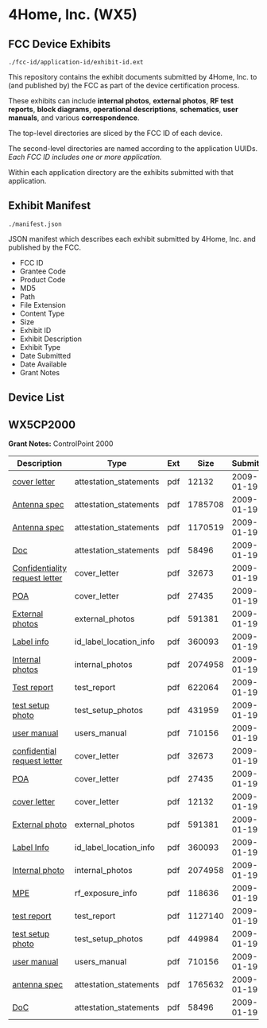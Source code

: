 # 4Home, Inc. (WX5)
## FCC Device Exhibits

```
./fcc-id/application-id/exhibit-id.ext
```

This repository contains the exhibit documents submitted by 4Home, Inc. to (and published by) the FCC as part of the device certification process.

These exhibits can include **internal photos**, **external photos**, **RF test reports**, **block diagrams**, **operational descriptions**, **schematics**, **user manuals**, and various **correspondence**.

The top-level directories are sliced by the FCC ID of each device.

The second-level directories are named according to the application UUIDs. *Each FCC ID includes one or more application.*

Within each application directory are the exhibits submitted with that application. 

## Exhibit Manifest

```
./manifest.json
```

JSON manifest which describes each exhibit submitted by 4Home, Inc. and published by the FCC.

- FCC ID
- Grantee Code
- Product Code
- MD5
- Path
- File Extension
- Content Type
- Size
- Exhibit ID
- Exhibit Description
- Exhibit Type
- Date Submitted
- Date Available
- Grant Notes

## Device List
## WX5CP2000
**Grant Notes:** ControlPoint 2000

| Description | Type | Ext | Size | Submitted | Available |
| ----------- | ---- | --- | ---- | --------- | --------- |
| [cover letter](WX5CP2000/63532a528a9826bfac94889ca5acb5bc/1057961.pdf) | attestation_statements | pdf | 12132 | 2009-01-19 | 2009-01-19 |
| [Antenna spec](WX5CP2000/63532a528a9826bfac94889ca5acb5bc/1057962.pdf) | attestation_statements | pdf | 1785708 | 2009-01-19 | 2009-01-19 |
| [Antenna spec](WX5CP2000/63532a528a9826bfac94889ca5acb5bc/1057963.pdf) | attestation_statements | pdf | 1170519 | 2009-01-19 | 2009-01-19 |
| [Doc](WX5CP2000/63532a528a9826bfac94889ca5acb5bc/1057966.pdf) | attestation_statements | pdf | 58496 | 2009-01-19 | 2009-01-19 |
| [Confidentiality request letter](WX5CP2000/63532a528a9826bfac94889ca5acb5bc/1057965.pdf) | cover_letter | pdf | 32673 | 2009-01-19 | 2009-01-19 |
| [POA](WX5CP2000/63532a528a9826bfac94889ca5acb5bc/1057971.pdf) | cover_letter | pdf | 27435 | 2009-01-19 | 2009-01-19 |
| [External photos](WX5CP2000/63532a528a9826bfac94889ca5acb5bc/1057967.pdf) | external_photos | pdf | 591381 | 2009-01-19 | 2009-01-19 |
| [Label info](WX5CP2000/63532a528a9826bfac94889ca5acb5bc/1057969.pdf) | id_label_location_info | pdf | 360093 | 2009-01-19 | 2009-01-19 |
| [Internal photos](WX5CP2000/63532a528a9826bfac94889ca5acb5bc/1057968.pdf) | internal_photos | pdf | 2074958 | 2009-01-19 | 2009-01-19 |
| [Test report](WX5CP2000/63532a528a9826bfac94889ca5acb5bc/1057974.pdf) | test_report | pdf | 622064 | 2009-01-19 | 2009-01-19 |
| [test setup photo](WX5CP2000/63532a528a9826bfac94889ca5acb5bc/1057975.pdf) | test_setup_photos | pdf | 431959 | 2009-01-19 | 2009-01-19 |
| [user manual](WX5CP2000/63532a528a9826bfac94889ca5acb5bc/1057976.pdf) | users_manual | pdf | 710156 | 2009-01-19 | 2009-01-19 |
| [confidential request letter](WX5CP2000/a617567b17f331e6d5c97e2d41f03a66/1057965.pdf) | cover_letter | pdf | 32673 | 2009-01-19 | 2009-01-19 |
| [POA](WX5CP2000/a617567b17f331e6d5c97e2d41f03a66/1057971.pdf) | cover_letter | pdf | 27435 | 2009-01-19 | 2009-01-19 |
| [cover letter](WX5CP2000/a617567b17f331e6d5c97e2d41f03a66/1057961.pdf) | cover_letter | pdf | 12132 | 2009-01-19 | 2009-01-19 |
| [External photo](WX5CP2000/a617567b17f331e6d5c97e2d41f03a66/1057967.pdf) | external_photos | pdf | 591381 | 2009-01-19 | 2009-01-19 |
| [Label Info](WX5CP2000/a617567b17f331e6d5c97e2d41f03a66/1057969.pdf) | id_label_location_info | pdf | 360093 | 2009-01-19 | 2009-01-19 |
| [Internal photo](WX5CP2000/a617567b17f331e6d5c97e2d41f03a66/1057968.pdf) | internal_photos | pdf | 2074958 | 2009-01-19 | 2009-01-19 |
| [MPE](WX5CP2000/a617567b17f331e6d5c97e2d41f03a66/1057977.pdf) | rf_exposure_info | pdf | 118636 | 2009-01-19 | 2009-01-19 |
| [test report](WX5CP2000/a617567b17f331e6d5c97e2d41f03a66/1057990.pdf) | test_report | pdf | 1127140 | 2009-01-19 | 2009-01-19 |
| [test setup photo](WX5CP2000/a617567b17f331e6d5c97e2d41f03a66/1057991.pdf) | test_setup_photos | pdf | 449984 | 2009-01-19 | 2009-01-19 |
| [user manual](WX5CP2000/a617567b17f331e6d5c97e2d41f03a66/1057976.pdf) | users_manual | pdf | 710156 | 2009-01-19 | 2009-01-19 |
| [antenna spec](WX5CP2000/a617567b17f331e6d5c97e2d41f03a66/1057979.pdf) | attestation_statements | pdf | 1765632 | 2009-01-19 | 2009-01-19 |
| [DoC](WX5CP2000/a617567b17f331e6d5c97e2d41f03a66/1057966.pdf) | attestation_statements | pdf | 58496 | 2009-01-19 | 2009-01-19 |
